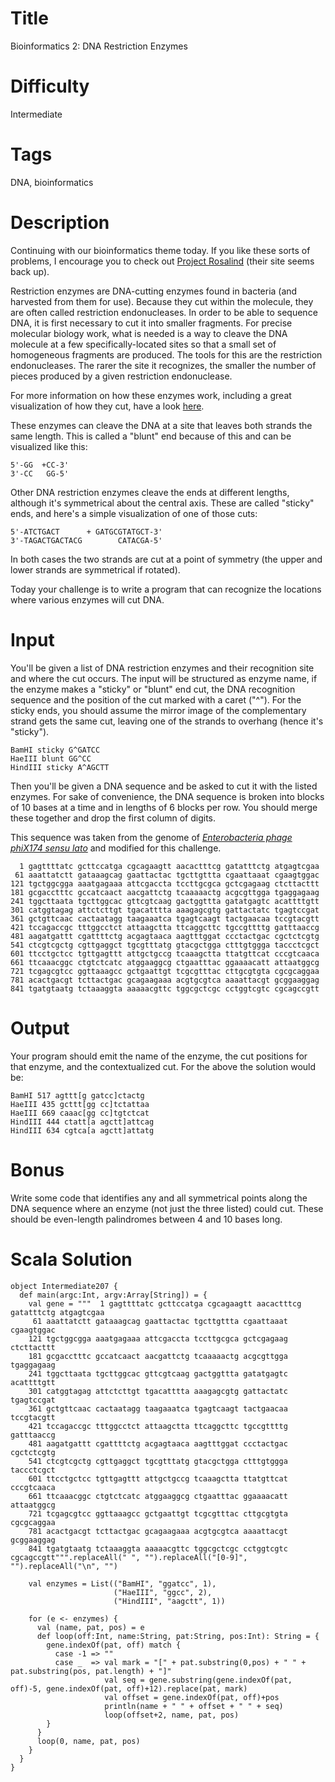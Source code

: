 # Title 

Bioinformatics 2: DNA Restriction Enzymes

# Difficulty

Intermediate

# Tags

DNA, bioinformatics

# Description

Continuing with our bioinformatics theme today. If you like these sorts of problems, I encourage you to check out [Project Rosalind](http://rosalind.info/) (their site seems back up).

Restriction enzymes are DNA-cutting enzymes found in bacteria (and harvested from them for use). Because they cut within the molecule, they are often called restriction endonucleases. In order to be able to sequence DNA, it is first necessary to cut it into smaller fragments. For precise molecular biology work, what is needed is a way to cleave the DNA molecule at a few specifically-located sites so that a small set of homogeneous fragments are produced. The tools for this are the restriction endonucleases. The rarer the site it recognizes, the smaller the number of pieces produced by a given restriction endonuclease.

For more information on how these enzymes work, including a great visualization of how they cut, have a look [here](http://users.rcn.com/jkimball.ma.ultranet/BiologyPages/R/RestrictionEnzymes.html).

These enzymes can cleave the DNA at a site that leaves both strands the same length. This is called a "blunt" end because of this and can be visualized like this:

	5'-GG  +CC-3'
	3'-CC   GG-5'

Other DNA restriction enzymes cleave the ends at different lengths, although it's symmetrical about the central axis. These are called "sticky" ends, and here's a simple visualization of one of those cuts:

	5'-ATCTGACT      + GATGCGTATGCT-3'
	3'-TAGACTGACTACG        CATACGA-5'
	
In both cases the two strands are cut at a point of symmetry (the upper and lower strands are symmetrical if rotated). 

Today your challenge is to write a program that can recognize the locations where various enzymes will cut DNA. 

# Input

You'll be given a list of DNA restriction enzymes and their recognition site and where the cut occurs. The input will be structured as enzyme name, if the enzyme makes a "sticky" or "blunt" end cut, the DNA recognition sequence and the position of the cut marked with a caret ("\^"). For the sticky ends, you should assume the mirror image of the complementary strand gets the same cut, leaving one of the strands to overhang (hence it's "sticky"). 

	BamHI sticky G^GATCC
	HaeIII blunt GG^CC
	HindIII sticky A^AGCTT

Then you'll be given a DNA sequence and be asked to cut it with the listed enzymes. For sake of convenience, the DNA sequence is broken into blocks of 10 bases at a time and in lengths of 6 blocks per row. You should merge these together and drop the first column of digits.

This sequence was taken from the genome of [*Enterobacteria phage phiX174 sensu lato*](http://www.genome.jp/dbget-bin/www_bget?refseq+NC_001422) and modified for this challenge. 

	  1 gagttttatc gcttccatga cgcagaagtt aacactttcg gatatttctg atgagtcgaa
	 61 aaattatctt gataaagcag gaattactac tgcttgttta cgaattaaat cgaagtggac
	121 tgctggcgga aaatgagaaa attcgaccta tccttgcgca gctcgagaag ctcttacttt
	181 gcgacctttc gccatcaact aacgattctg tcaaaaactg acgcgttgga tgaggagaag
	241 tggcttaata tgcttggcac gttcgtcaag gactggttta gatatgagtc acattttgtt
	301 catggtagag attctcttgt tgacatttta aaagagcgtg gattactatc tgagtccgat
	361 gctgttcaac cactaatagg taagaaatca tgagtcaagt tactgaacaa tccgtacgtt
	421 tccagaccgc tttggcctct attaagctta ttcaggcttc tgccgttttg gatttaaccg
	481 aagatgattt cgattttctg acgagtaaca aagtttggat ccctactgac cgctctcgtg
	541 ctcgtcgctg cgttgaggct tgcgtttatg gtacgctgga ctttgtggga taccctcgct
	601 ttcctgctcc tgttgagttt attgctgccg tcaaagctta ttatgttcat cccgtcaaca
	661 ttcaaacggc ctgtctcatc atggaaggcg ctgaatttac ggaaaacatt attaatggcg
	721 tcgagcgtcc ggttaaagcc gctgaattgt tcgcgtttac cttgcgtgta cgcgcaggaa
	781 acactgacgt tcttactgac gcagaagaaa acgtgcgtca aaaattacgt gcggaaggag
	841 tgatgtaatg tctaaaggta aaaaacgttc tggcgctcgc cctggtcgtc cgcagccgtt

# Output

Your program should emit the name of the enzyme, the cut positions for that enzyme, and the contextualized cut. For the above the solution would be:

	BamHI 517 agttt[g gatcc]ctactg
	HaeIII 435 gcttt[gg cc]tctattaa
	HaeIII 669 caaac[gg cc]tgtctcat
	HindIII 444 ctatt[a agctt]attcag
	HindIII 634 cgtca[a agctt]attatg
	
# Bonus

Write some code that identifies any and all symmetrical points along the DNA sequence where an enzyme (not just the three listed) could cut. These should be even-length palindromes between 4 and 10 bases long. 
	


# Scala Solution

	object Intermediate207 {
	  def main(argc:Int, argv:Array[String]) = {
	    val gene = """  1 gagttttatc gcttccatga cgcagaagtt aacactttcg gatatttctg atgagtcgaa
	     61 aaattatctt gataaagcag gaattactac tgcttgttta cgaattaaat cgaagtggac
	    121 tgctggcgga aaatgagaaa attcgaccta tccttgcgca gctcgagaag ctcttacttt
	    181 gcgacctttc gccatcaact aacgattctg tcaaaaactg acgcgttgga tgaggagaag
	    241 tggcttaata tgcttggcac gttcgtcaag gactggttta gatatgagtc acattttgtt
	    301 catggtagag attctcttgt tgacatttta aaagagcgtg gattactatc tgagtccgat
	    361 gctgttcaac cactaatagg taagaaatca tgagtcaagt tactgaacaa tccgtacgtt
	    421 tccagaccgc tttggcctct attaagctta ttcaggcttc tgccgttttg gatttaaccg
	    481 aagatgattt cgattttctg acgagtaaca aagtttggat ccctactgac cgctctcgtg
	    541 ctcgtcgctg cgttgaggct tgcgtttatg gtacgctgga ctttgtggga taccctcgct
	    601 ttcctgctcc tgttgagttt attgctgccg tcaaagctta ttatgttcat cccgtcaaca
	    661 ttcaaacggc ctgtctcatc atggaaggcg ctgaatttac ggaaaacatt attaatggcg
	    721 tcgagcgtcc ggttaaagcc gctgaattgt tcgcgtttac cttgcgtgta cgcgcaggaa
	    781 acactgacgt tcttactgac gcagaagaaa acgtgcgtca aaaattacgt gcggaaggag
	    841 tgatgtaatg tctaaaggta aaaaacgttc tggcgctcgc cctggtcgtc cgcagccgtt""".replaceAll(" ", "").replaceAll("[0-9]", "").replaceAll("\n", "")

	    val enzymes = List(("BamHI", "ggatcc", 1),
	                       ("HaeIII", "ggcc", 2),
	                       ("HindIII", "aagctt", 1))

	    for (e <- enzymes) {
	      val (name, pat, pos) = e
	      def loop(off:Int, name:String, pat:String, pos:Int): String = {
	        gene.indexOf(pat, off) match {
	          case -1 => ""
	          case _  => val mark = "[" + pat.substring(0,pos) + " " + pat.substring(pos, pat.length) + "]"
	                     val seq = gene.substring(gene.indexOf(pat, off)-5, gene.indexOf(pat, off)+12).replace(pat, mark)
	                     val offset = gene.indexOf(pat, off)+pos
	                     println(name + " " + offset + " " + seq)
	                     loop(offset+2, name, pat, pos)
	        }
	      }
	      loop(0, name, pat, pos)
	    }
	  }
	}